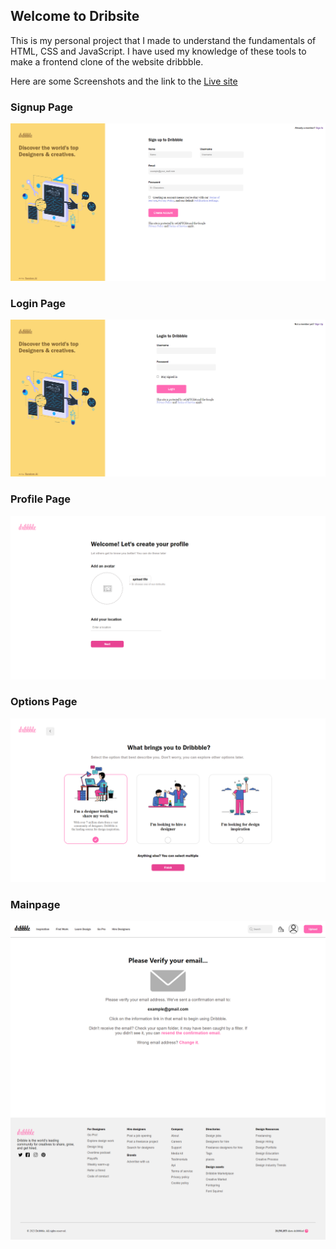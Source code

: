 <h2>Welcome to Dribsite</h2>
<p>
This is my personal project that I made to understand the fundamentals of HTML, CSS and JavaScript. I have used my knowledge of these tools to make a frontend clone of the website dribbble.<br>

Here are some Screenshots and the link to the <a href="https:/\/\zolaontop1.github.io/\dribsite/\">Live site</a>

</p>

<h3>Signup Page</h3>
<img src="./Screenshots/signup.png">

<h3>Login Page</h3>
<img src="./Screenshots/login.png">

<h3>Profile Page</h3>
<img src="./Screenshots/profile.png">

<h3>Options Page</h3> 
<img src="./Screenshots/customize.png">

<h3>Mainpage</h3>
<img src="./Screenshots/mainpage.png">
